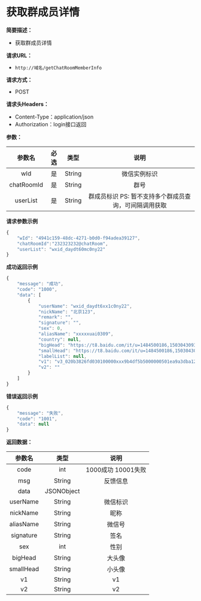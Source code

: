 # 获取群成员详情

**简要描述：**

* 获取群成员详情

**请求URL：**

* `http://域名/getChatRoomMemberInfo`

**请求方式：**

* POST 

**请求头Headers：**

* Content-Type：application/json
* Authorization：login接口返回

**参数：**

| 参数名 | 必选 | 类型 | 说明 |
| :---: | :---: | :---: | :---: |
| wId | 是 | String | 微信实例标识 |
| chatRoomId | 是 | String | 群号 |
| userList | 是 | String | 群成员标识  PS: 暂不支持多个群成员查询，可间隔调用获取 |

**请求参数示例**

```javascript
{
    "wId": "4941c159-48dc-4271-b0d0-f94adea39127",
    "chatRoomId":"232323232@chatRoom",
    "userList": "wxid_daydt60mc0ny22"
}
```

**成功返回示例**

```javascript
{
    "message": "成功",
    "code": "1000",
    "data": [
        {
            "userName": "wxid_daydt6xx1c0ny22",
            "nickName": "北京123",
            "remark": "",
            "signature": "",
            "sex": 0,
            "aliasName": "xxxxxuai0309",
            "country": null,
            "bigHead": "https://t8.baidu.com/it/u=1484500186,1503043093&fm=79&app=86&size=h300&n=0&g=4n&f=jpeg?sec=1593075215&t=4d1c7f8cab5417b9ebec450bb180d00e",
            "smallHead": "https://t8.baidu.com/it/u=1484500186,1503043093&fm=79&app=86&size=h300&n=0&g=4n&f=jpeg?sec=1593075215&t=4d1c7f8cab5417b9ebec450bb180d00e",
            "labelList": null,
            "v1": "v3_020b3826fd030100000xxx9b4df5b5000000501ea9a3dba12f95f6b60a0536a1adb69d4c980f5186cb7f0dbb8ee9b5f0cdcf4a075737d607e1803aededdd3a719b452a84dbf83c12e07b110dae9260e6ac806c82f3xxx80ad6085660a9@stranger",
            "v2": ""
        }
    ]
}
```

**错误返回示例**

```javascript
{
    "message": "失败",
    "code": "1001",
    "data": null
}
```

**返回数据：**

| 参数名 | 类型 | 说明 |
| :---: | :---: | :---: |
| code | int | 1000成功  10001失败 |
| msg | String | 反馈信息 |
| data | JSONObject |  |
| userName | String | 微信标识 |
| nickName | String | 昵称 |
| aliasName | String | 微信号 |
| signature | String | 签名 |
| sex | int | 性别 |
| bigHead | String | 大头像 |
| smallHead | String | 小头像 |
| v1 | String | v1 |
| v2 | String | v2 |

